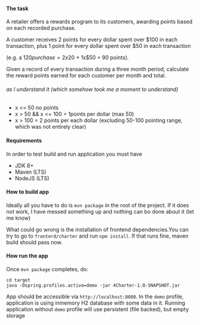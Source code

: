 
#### The task

A retailer offers a rewards program to its customers, awarding points based on each recorded purchase.

A customer receives 2 points for every dollar spent over $100 in each transaction, plus 1 point for every dollar spent over $50 in each transaction

(e.g. a $120 purchase = 2x$20 + 1x$50 = 90 points).


Given a record of every transaction during a three month period, calculate the reward points earned for each customer per month and total.

###### as I understand it (which somehow took me a moment to understand) 
* x <= 50 no points
* x > 50 && x <= 100 = 1points per dollar (max 50)
* x > 100 = 2 points per each dollar (excluding 50-100 pointing range, which was not entirely clear) 

#### Requirements 
In order to test build and run application you must have

* JDK 8+
* Maven (LTS)
* NodeJS (LTS)

#### How to build app

Ideally all you have to do is `mvn package` in the root of the project. If it does not work, I have messed something up and nothing can bo done about it (let me know)

What could go wrong is the installation of frontend dependencies.You can try to go to `fronterd/charter` and run `npm install`. If that runs fine, maven build should pass now.

#### How run the app

Once `mvn package` completes, do:
```
cd target
java -Dspring.profiles.active=demo -jar 4Charter-1.0-SNAPSHOT.jar 
```

App should be accessible via `http://localhost:8080`. In the `demo` profile, application is using inmemory H2 database with some data in it. Running application without `demo` profile will use persistent (file backed), but empty storage
